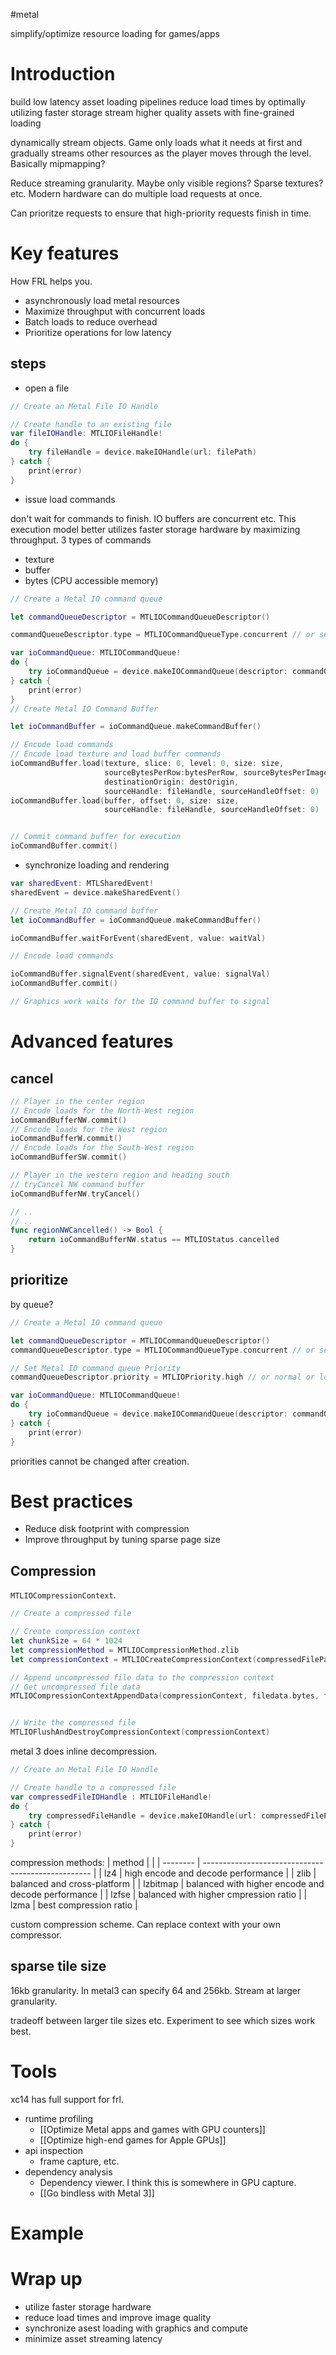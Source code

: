 #metal 

simplify/optimize resource loading for games/apps
# Introduction
build low latency asset loading pipelines
reduce load times by optimally utilizing faster storage
stream higher quality assets with fine-grained loading

dynamically stream objects.  Game only loads what it needs at first and gradually streams other resources as the player moves through the level.  Basically mipmapping?

Reduce streaming granularity.  Maybe only visible regions?  Sparse textures?  etc.  Modern hardware can do multiple load requests at once.

Can prioritze requests to ensure that high-priority requests finish in time.
# Key features
How FRL helps you.
* asynchronously load metal resources
* Maximize throughput with concurrent loads
* Batch loads to reduce overhead
* Prioritize operations for low latency

## steps
* open a file

```swift
// Create an Metal File IO Handle

// Create handle to an existing file
var fileIOHandle: MTLIOFileHandle!
do {
    try fileHandle = device.makeIOHandle(url: filePath)
} catch {
    print(error)
}
```

* issue load commands

don't wait for commands to finish.  IO buffers are concurrent etc.  This execution model better utilizes faster storage hardware by maximizing throughput.
3 types of commands
* texture
* buffer
* bytes (CPU accessible memory)

```swift
// Create a Metal IO command queue

let commandQueueDescriptor = MTLIOCommandQueueDescriptor()

commandQueueDescriptor.type = MTLIOCommandQueueType.concurrent // or serial

var ioCommandQueue: MTLIOCommandQueue!
do {
    try ioCommandQueue = device.makeIOCommandQueue(descriptor: commandQueueDescriptor)
} catch {
    print(error)
}
// Create Metal IO Command Buffer

let ioCommandBuffer = ioCommandQueue.makeCommandBuffer()

// Encode load commands
// Encode load texture and load buffer commands
ioCommandBuffer.load(texture, slice: 0, level: 0, size: size, 
                     sourceBytesPerRow:bytesPerRow, sourceBytesPerImage: bytesPerImage,  
                     destinationOrigin: destOrigin,
                     sourceHandle: fileHandle, sourceHandleOffset: 0)
ioCommandBuffer.load(buffer, offset: 0, size: size,
                     sourceHandle: fileHandle, sourceHandleOffset: 0)


// Commit command buffer for execution
ioCommandBuffer.commit()
```

* synchronize loading and rendering

```swift
var sharedEvent: MTLSharedEvent!
sharedEvent = device.makeSharedEvent()

// Create Metal IO command buffer
let ioCommandBuffer = ioCommandQueue.makeCommandBuffer()

ioCommandBuffer.waitForEvent(sharedEvent, value: waitVal)

// Encode load commands

ioCommandBuffer.signalEvent(sharedEvent, value: signalVal)
ioCommandBuffer.commit()

// Graphics work waits for the IO command buffer to signal
```

# Advanced features
## cancel
```swift
// Player in the center region
// Encode loads for the North-West region
ioCommandBufferNW.commit()
// Encode loads for the West region
ioCommandBufferW.commit()
// Encode loads for the South-West region
ioCommandBufferSW.commit()

// Player in the western region and heading south
// tryCancel NW command buffer
ioCommandBufferNW.tryCancel()

// ..
// ..
func regionNWCancelled() -> Bool {
    return ioCommandBufferNW.status == MTLIOStatus.cancelled
}
```

## prioritize
by queue?

```swift
// Create a Metal IO command queue

let commandQueueDescriptor = MTLIOCommandQueueDescriptor()
commandQueueDescriptor.type = MTLIOCommandQueueType.concurrent // or serial

// Set Metal IO command queue Priority
commandQueueDescriptor.priority = MTLIOPriority.high // or normal or low

var ioCommandQueue: MTLIOCommandQueue!
do {
    try ioCommandQueue = device.makeIOCommandQueue(descriptor: commandQueueDescriptor)
} catch {
    print(error)
}
```

priorities cannot be changed after creation.

# Best practices
* Reduce disk footprint with compression
* Improve throughput by tuning sparse page size

## Compression
`MTLIOCompressionContext`.  

```swift
// Create a compressed file

// Create compression context
let chunkSize = 64 * 1024
let compressionMethod = MTLIOCompressionMethod.zlib
let compressionContext = MTLIOCreateCompressionContext(compressedFilePath, compressionMethod, chunkSize)

// Append uncompressed file data to the compression context
// Get uncompressed file data 
MTLIOCompressionContextAppendData(compressionContext, filedata.bytes, filedata.length)


// Write the compressed file
MTLIOFlushAndDestroyCompressionContext(compressionContext)
```

metal 3 does inline decompression.  

```swift
// Create an Metal File IO Handle

// Create handle to a compressed file
var compressedFileIOHandle : MTLIOFileHandle!
do {
    try compressedFileHandle = device.makeIOHandle(url: compressedFilePath, compressionMethod: MTLIOCompressionMethod.zlib)
} catch {
    print(error)
}
```

compression methods:
| method   |                                                    |
| -------- | -------------------------------------------------- |
| lz4      | high encode and decode performance                 |
| zlib     | balanced and cross-platform                        |
| lzbitmap | balanced with higher encode and decode performance |
| lzfse    | balanced with higher cmpression ratio              |
| lzma     | best compression ratio                             |

custom compression scheme.  Can replace context with your own compressor.

## sparse tile size
16kb granularity.  In metal3 can specify 64 and 256kb.  Stream at larger granularity.

tradeoff between larger tile sizes etc.  Experiment to see which sizes work best.

# Tools
xc14 has full support for frl.
* runtime profiling
	* [[Optimize Metal apps and games with GPU counters]]
	* [[Optimize high-end games for Apple GPUs]]
* api inspection
	* frame capture, etc.
* dependency analysis
	* Dependency viewer.  I think this is somewhere in GPU capture.
	* [[Go bindless with Metal 3]]
# Example
# Wrap up
* utilize faster storage hardware
* reduce load times and improve image quality
* synchronize asest loading with graphics and compute
* minimize asset streaming latency

